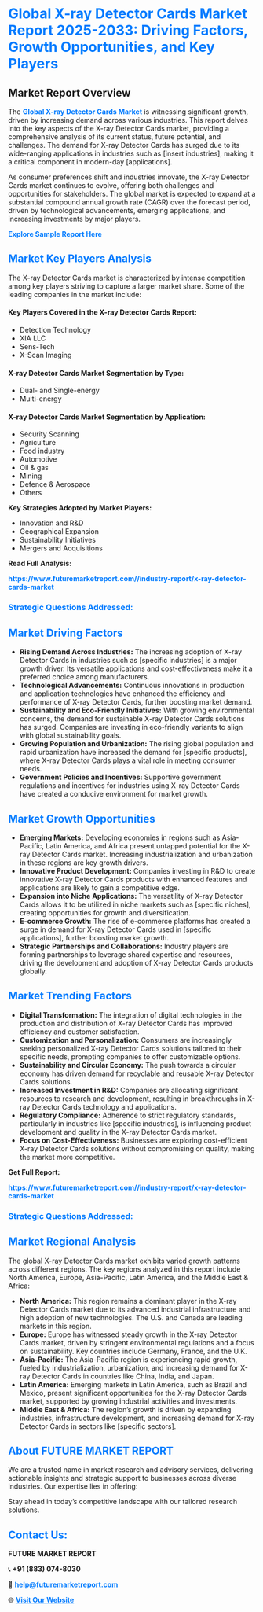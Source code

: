 <h1 style="color: #007BFF;">Global X-ray Detector Cards Market Report 2025-2033: Driving Factors, Growth Opportunities, and Key Players</h1>

<section id="overview">
<h2>Market Report Overview</h2>
<p>The <a href="https://www.futuremarketreport.com//industry-report/x-ray-detector-cards-market" style="color: #007BFF; text-decoration: none;"><strong>Global X-ray Detector Cards Market</strong></a> is witnessing significant growth, driven by increasing demand across various industries. This report delves into the key aspects of the X-ray Detector Cards market, providing a comprehensive analysis of its current status, future potential, and challenges. The demand for X-ray Detector Cards has surged due to its wide-ranging applications in industries such as [insert industries], making it a critical component in modern-day [applications].</p>
<p>As consumer preferences shift and industries innovate, the X-ray Detector Cards market continues to evolve, offering both challenges and opportunities for stakeholders. The global market is expected to expand at a substantial compound annual growth rate (CAGR) over the forecast period, driven by technological advancements, emerging applications, and increasing investments by major players.</p>
</section>

<section id="overview">
<p><a href="https://www.futuremarketreport.com//request-sample/reportId=82219" style="color: #007BFF; text-decoration: none;"><strong>Explore Sample Report Here</strong></a></p>
</section>

<section id="key-players">
<h2 style="color: #007BFF;">Market Key Players Analysis</h2>
<p>The X-ray Detector Cards market is characterized by intense competition among key players striving to capture a larger market share. Some of the leading companies in the market include:</p>
<h4>Key Players Covered in the X-ray Detector Cards Report:</h4>
<ul><li>Detection Technology</li><li>XIA LLC</li><li>Sens-Tech</li><li>X-Scan Imaging</li></ul>
<h4>X-ray Detector Cards Market Segmentation by Type:</h4>
<ul><li>Dual- and Single-energy</li><li>Multi-energy</li></ul>

<h4>X-ray Detector Cards Market Segmentation by Application:</h4>
<ul><li>Security Scanning</li><li>Agriculture</li><li>Food industry</li><li>Automotive</li><li>Oil &amp; gas</li><li>Mining</li><li>Defence &amp; Aerospace</li><li>Others</li></ul>
<p><strong>Key Strategies Adopted by Market Players:</strong></p>
<ul>
<li>Innovation and R&D</li>
<li>Geographical Expansion</li>
<li>Sustainability Initiatives</li>
<li>Mergers and Acquisitions</li>
</ul>
</section>

<section>
<p><strong>Read Full Analysis: </strong></p><a href="https://www.futuremarketreport.com//industry-report/x-ray-detector-cards-market" style="color: #007BFF; text-decoration: none;"><strong>https://www.futuremarketreport.com//industry-report/x-ray-detector-cards-market</strong></a>
<h3 style="color: #007BFF;">Strategic Questions Addressed:</h3>
</section>

<section id="driving-factors">
<h2 style="color: #007BFF;">Market Driving Factors</h2>
<ul>
<li><strong>Rising Demand Across Industries:</strong> The increasing adoption of X-ray Detector Cards in industries such as [specific industries] is a major growth driver. Its versatile applications and cost-effectiveness make it a preferred choice among manufacturers.</li>
<li><strong>Technological Advancements:</strong> Continuous innovations in production and application technologies have enhanced the efficiency and performance of X-ray Detector Cards, further boosting market demand.</li>
<li><strong>Sustainability and Eco-Friendly Initiatives:</strong> With growing environmental concerns, the demand for sustainable X-ray Detector Cards solutions has surged. Companies are investing in eco-friendly variants to align with global sustainability goals.</li>
<li><strong>Growing Population and Urbanization:</strong> The rising global population and rapid urbanization have increased the demand for [specific products], where X-ray Detector Cards plays a vital role in meeting consumer needs.</li>
<li><strong>Government Policies and Incentives:</strong> Supportive government regulations and incentives for industries using X-ray Detector Cards have created a conducive environment for market growth.</li>
</ul>
</section>

<section id="growth-opportunities">
<h2 style="color: #007BFF;">Market Growth Opportunities</h2>
<ul>
<li><strong>Emerging Markets:</strong> Developing economies in regions such as Asia-Pacific, Latin America, and Africa present untapped potential for the X-ray Detector Cards market. Increasing industrialization and urbanization in these regions are key growth drivers.</li>
<li><strong>Innovative Product Development:</strong> Companies investing in R&D to create innovative X-ray Detector Cards products with enhanced features and applications are likely to gain a competitive edge.</li>
<li><strong>Expansion into Niche Applications:</strong> The versatility of X-ray Detector Cards allows it to be utilized in niche markets such as [specific niches], creating opportunities for growth and diversification.</li>
<li><strong>E-commerce Growth:</strong> The rise of e-commerce platforms has created a surge in demand for X-ray Detector Cards used in [specific applications], further boosting market growth.</li>
<li><strong>Strategic Partnerships and Collaborations:</strong> Industry players are forming partnerships to leverage shared expertise and resources, driving the development and adoption of X-ray Detector Cards products globally.</li>
</ul>
</section>

<section id="trending-factors">
<h2 style="color: #007BFF;">Market Trending Factors</h2>
<ul>
<li><strong>Digital Transformation:</strong> The integration of digital technologies in the production and distribution of X-ray Detector Cards has improved efficiency and customer satisfaction.</li>
<li><strong>Customization and Personalization:</strong> Consumers are increasingly seeking personalized X-ray Detector Cards solutions tailored to their specific needs, prompting companies to offer customizable options.</li>
<li><strong>Sustainability and Circular Economy:</strong> The push towards a circular economy has driven demand for recyclable and reusable X-ray Detector Cards solutions.</li>
<li><strong>Increased Investment in R&D:</strong> Companies are allocating significant resources to research and development, resulting in breakthroughs in X-ray Detector Cards technology and applications.</li>
<li><strong>Regulatory Compliance:</strong> Adherence to strict regulatory standards, particularly in industries like [specific industries], is influencing product development and quality in the X-ray Detector Cards market.</li>
<li><strong>Focus on Cost-Effectiveness:</strong> Businesses are exploring cost-efficient X-ray Detector Cards solutions without compromising on quality, making the market more competitive.</li>
</ul>
</section>

<section>
<p><strong>Get Full Report: </strong></p><a href="https://www.futuremarketreport.com//industry-report/x-ray-detector-cards-market" style="color: #007BFF; text-decoration: none;"><strong>https://www.futuremarketreport.com//industry-report/x-ray-detector-cards-market</strong></a>
<h3 style="color: #007BFF;">Strategic Questions Addressed:</h3>
</section>


<section id="regional-analysis">
<h2 style="color: #007BFF;">Market Regional Analysis</h2>
<p>The global X-ray Detector Cards market exhibits varied growth patterns across different regions. The key regions analyzed in this report include North America, Europe, Asia-Pacific, Latin America, and the Middle East & Africa:</p>
<ul>
<li><strong>North America:</strong> This region remains a dominant player in the X-ray Detector Cards market due to its advanced industrial infrastructure and high adoption of new technologies. The U.S. and Canada are leading markets in this region.</li>
<li><strong>Europe:</strong> Europe has witnessed steady growth in the X-ray Detector Cards market, driven by stringent environmental regulations and a focus on sustainability. Key countries include Germany, France, and the U.K.</li>
<li><strong>Asia-Pacific:</strong> The Asia-Pacific region is experiencing rapid growth, fueled by industrialization, urbanization, and increasing demand for X-ray Detector Cards in countries like China, India, and Japan.</li>
<li><strong>Latin America:</strong> Emerging markets in Latin America, such as Brazil and Mexico, present significant opportunities for the X-ray Detector Cards market, supported by growing industrial activities and investments.</li>
<li><strong>Middle East & Africa:</strong> The region’s growth is driven by expanding industries, infrastructure development, and increasing demand for X-ray Detector Cards in sectors like [specific sectors].</li>
</ul>
</section>

<footer>
<h2 style="color: #007BFF;">About FUTURE MARKET REPORT</h2>
<p>We are a trusted name in market research and advisory services, delivering actionable insights and strategic support to businesses across diverse industries. Our expertise lies in offering:</p>

<p>Stay ahead in today’s competitive landscape with our tailored research solutions.</p>

<h2 style="color: #007BFF;">Contact Us:</h2>
<p><strong>FUTURE MARKET REPORT</strong></p>
<p>📞 <strong>+91 (883) 074-8030</strong></p>
<p>📧 <strong><a href="mailto:help@futuremarketreport.com" style="color: #007BFF;">help@futuremarketreport.com</a></strong></p>
<p>🌐 <strong><a href="https://www.futuremarketreport.com/" style="color: #007BFF;">Visit Our Website</a></strong></p>
</footer>